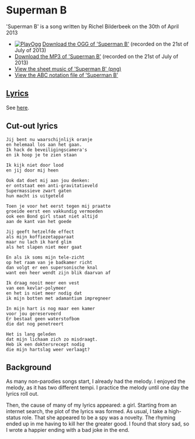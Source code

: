 # Superman B

'Superman B' is a song written by Richel Bilderbeek
on the 30th of April 2013

- [![PlayOgg](http://static.fsf.org/playogg/Play_ogg_80x15.png "I support PlayOgg!")](http://playogg.org)
  [Download the OGG of 'Superman B'](http://www.richelbilderbeek.nl/CD07_SupermanB20130621.ogg)
  (recorded on the 21st of July of 2013)
- [Download the MP3 of 'Superman B'](http://www.richelbilderbeek.nl/CD07_SupermanB20130621.mp3)
  (recorded on the 21st of July of 2013)
- [View the sheet music of 'Superman B' (png)](57_superman_b.png)
- [View the ABC notation file of 'Superman B'](57_superman_b.abc)

## [Lyrics](57_superman_b.txt)

See [here](57_superman_b.txt).

## Cut-out lyrics

```text
Jij bent nu waarschijnlijk oranje
en helemaal los aan het gaan.
Ik hack de beveiligingscamera's
en ik hoop je te zien staan

Ik kijk niet door lood
en jij door mij heen

Ook dat doet mij aan jou denken:
er ontstaat een anti-gravitatieveld
Supermassieve zwart gaten
hun macht is uitgeteld

Toen je voor het eerst tegen mij praatte
groeide eerst een vakkundig vermoeden
ook een Bond girl staat niet altijd 
aan de kant van het goede

Jij geeft hetzelfde effect
als mijn koffiezetapparaat
maar nu lach ik hard glim
als het slapen niet meer gaat

En als ik soms mijn tele-zicht
op het raam van je badkamer richt
dan volgt er een supersonische knal
want een heer wendt zijn blik daarvan af

Ik draag nooit meer een vest
van een kevlar-polymeer
en het is niet meer nodig dat
ik mijn botten met adamantium impregneer

In mijn hart is nog maar een kamer
voor jou gereserveerd
Er bestaat geen waterstofbom
die dat nog penetreert

Het is lang geleden
dat mijn lichaam zich zo misdraagt.
Heb ik een doktersrecept nodig
die mijn hartslag weer verlaagt?
```

## Background

As many non-parodies songs start, I already had the melody.
I enjoyed the melody, as it has two different tempi. I
practice the melody until one day the lyrics roll out.

Then, the cause of many of my lyrics appeared: a girl.
Starting from an internet search, the plot of the lyrics
was formed. As usual, I take a high-status role. That she
appeared to be a spy was a novelty. The rhyming ended
up in me having to kill her the greater good.
I found that story sad, so I wrote a happier ending with a bad joke in the end.
